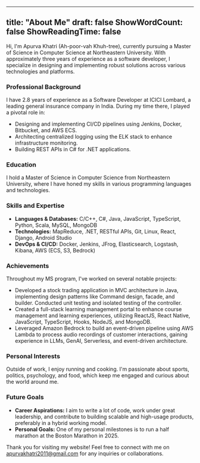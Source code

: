 
---
title: "About Me"
draft: false
ShowWordCount: false
ShowReadingTime: false
---

Hi, I'm Apurva Khatri (Ah-poor-vah Khuh-tree), currently pursuing a Master of Science in Computer Science at Northeastern University. With approximately three years of experience as a software developer, I specialize in designing and implementing robust solutions across various technologies and platforms.

### Professional Background
I have 2.8 years of experience as a Software Developer at ICICI Lombard, a leading general insurance company in India. During my time there, I played a pivotal role in:
- Designing and implementing CI/CD pipelines using Jenkins, Docker, Bitbucket, and AWS ECS.
- Architecting centralized logging using the ELK stack to enhance infrastructure monitoring.
- Building REST APIs in C# for .NET applications.

### Education
I hold a Master of Science in Computer Science from Northeastern University, where I have honed my skills in various programming languages and technologies.

### Skills and Expertise
- **Languages & Databases:** C/C++, C#, Java, JavaScript, TypeScript, Python, Scala, MySQL, MongoDB
- **Technologies:** MapReduce, .NET, RESTful APIs, Git, Linux, React, Django, Android Studio
- **DevOps & CI/CD:** Docker, Jenkins, JFrog, Elasticsearch, Logstash, Kibana, AWS (ECS, S3, Bedrock)

### Achievements
Throughout my MS program, I've worked on several notable projects:
- Developed a stock trading application in MVC architecture in Java, implementing design patterns like Command design, facade, and builder. Conducted unit testing and isolated testing of the controller.
- Created a full-stack learning management portal to enhance course management and learning experiences, utilizing ReactJS, React Native, JavaScript, TypeScript, Hooks, NodeJS, and MongoDB.
- Leveraged Amazon Bedrock to build an event-driven pipeline using AWS Lambda to process audio recordings of customer interactions, gaining experience in LLMs, GenAI, Serverless, and event-driven architecture.

### Personal Interests
Outside of work, I enjoy running and cooking. I'm passionate about sports, politics, psychology, and food, which keep me engaged and curious about the world around me.

### Future Goals
- **Career Aspirations:** I aim to write a lot of code, work under great leadership, and contribute to building scalable and high-usage products, preferably in a hybrid working model.
- **Personal Goals:** One of my personal milestones is to run a half marathon at the Boston Marathon in 2025.

Thank you for visiting my website! Feel free to connect with me on apurvakhatri2011@gmail.com for any inquiries or collaborations.

